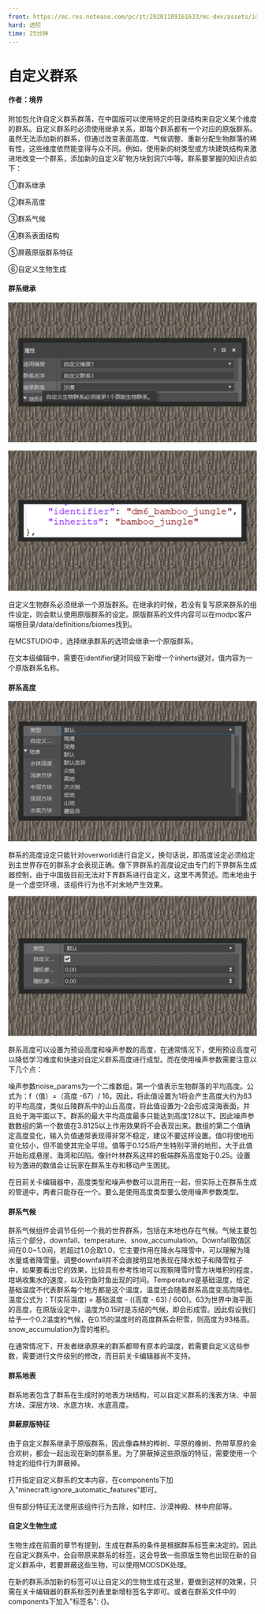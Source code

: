 ```yaml
---
front: https://mc.res.netease.com/pc/zt/20201109161633/mc-dev/assets/img/3_1.3b916957.jpg
hard: 进阶
time: 25分钟
---
```


# 自定义群系

 

#### 作者：境界

 

附加包允许自定义群系群落，在中国版可以使用特定的目录结构来自定义某个维度的群系。自定义群系时必须使用继承关系，即每个群系都有一个对应的原版群系。虽然无法添加新的群系，但通过改变表面高度、气候调整、重新分配生物群落的稀有性，这些维度依然能变得与众不同。例如，使用新的树类型或方块建筑结构来激进地改变一个群系，添加新的自定义矿物方块到洞穴中等。群系要掌握的知识点如下：

①群系继承

②群系高度

③群系气候

④群系表面结构

⑤屏蔽原版群系特征

⑥自定义生物生成

 

#### 群系继承

![](./images/3_1.jpg)

![](./images/3_2.jpg)



自定义生物群系必须继承一个原版群系。在继承的时候，若没有复写原来群系的组件设定，则会默认使用原版群系的设定。原版群系的文件内容可以在modpc客户端根目录/data/definitions/biomes找到。

在MCSTUDIO中，选择继承群系的选项会继承一个原版群系。

在文本级编辑中，需要在identifier键对同级下新增一个inherts键对，值内容为一个原版群系名称。

 

#### 群系高度

![](./images/3_3.jpg)



群系的高度设定只能针对overworld进行自定义，换句话说，即高度设定必须给定到主世界存在的群系才会表现正确。像下界群系的高度设定由专门的下界群系生成器控制，由于中国版目前无法对下界群系进行自定义，这里不再赘述。而末地由于是一个虚空环境，该组件行为也不对末地产生效果。

![](./images/3_4.jpg)



群系高度可以设置为预设高度和噪声参数的高度，在通常情况下，使用预设高度可以降低学习难度和快速对自定义群系高度进行成型。而在使用噪声参数需要注意以下几个点：

噪声参数noise_params为一个二维数组，第一个值表示生物群落的平均高度。公式为：f（值）=（高度 -67）/ 16。因此，将此值设置为1将会产生高度大约为83的平均高度，类似丘陵群系中的山丘高度，将此值设置为-2会形成深海表面，并且处于海平面以下。群系的最大平均高度最多只能达到高度128以下。因此噪声参数数组的第一个数值在3.8125以上作用效果将不会表现出来。数组的第二个值确定高度变化，输入负值通常表现得非常不稳定，建议不要这样设置。值0将使地形变化较小，但不能使其完全平坦。值等于0.125将产生特别平滑的地形，大于此值开始形成悬崖、海湾和凹陷。像针叶林群系这样的极端群系高度始于0.25。设置较为激进的数值会让玩家在群系生存和移动产生困扰。

在目前关卡编辑器中，高度类型和噪声参数可以混用在一起，但实际上在群系生成的管道中，两者只能存在一个。要么是使用高度类型要么使用噪声参数类型。

 

#### 群系气候

群系气候组件会调节任何一个我的世界群系，包括在末地也存在气候。气候主要包括三个部分，downfall、temperature、snow_accumulation。Downfall取值区间在0.0~1.0间，若超过1.0会取1.0，它主要作用在降水与降雪中，可以理解为降水量或者降雪量。调整downfall并不会直接明显地表现在降水粒子和降雪粒子中，如果要看出它的效果，比较具有参考性地可以观察降雪时雪方块堆积的程度，坩埚收集水的速度，以及钓鱼时鱼出现的时间。Temperature是基础温度，给定基础温度不代表群系每个地方都是这个温度，温度还会随着群系高度变高而降低。温度公式为：T(实际温度) = 基础温度 - ((高度 - 63) / 600)。63为世界中海平面的高度，在原版设定中，温度为0.15时是冻结的气候，即会形成雪。因此假设我们给予一个0.2温度的气候，在0.15的温度时的高度群系会积雪，则高度为93格高。snow_accumulation为雪的堆积。

在通常情况下，开发者继承原来的群系都带有原本的温度，若需要自定义这些参数，需要进行文件级别的修改，而目前关卡编辑器尚不支持。

 

#### 群系地表

群系地表包含了群系在生成时的地表方块结构，可以自定义群系的浅表方块、中层方块、深层方块、水底方块、水底高度。

 

#### 屏蔽原版特征

由于自定义群系继承于原版群系，因此像森林的桦树、平原的橡树、热带草原的金合欢树，都会一起出现在新的群系里。为了屏蔽掉这些原版的特征，需要使用一个特定的组件行为屏蔽掉。

打开指定自定义群系的文本内容，在components下加入"minecraft:ignore_automatic_features"即可。

但有部分特征无法使用该组件行为去除，如村庄、沙漠神殿、林中府邸等。

 

#### 自定义生物生成

生物生成在前面的章节有提到，生成在群系的条件是根据群系标签来决定的。因此在自定义群系中，会自带原来群系的标签，这会导致一些原版生物也出现在新的自定义群系中，若要屏蔽这些生物，可以使用MODSDK处理。

在新的群系添加新的标签可以让自定义的生物生成在这里，要做到这样的效果，只需在关卡编辑器的群系标签列表里新增标签名字即可。或者在群系文件中的components下加入"标签名": {}。
